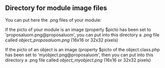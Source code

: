 
Directory for module image files
--------------------------------

You can put here the .png files of your module:


If the picto of your module is an image (property $picto has been set to 'proposaluom.png@proposaluom', you can put into this
directory a .png file called *object_proposaluom.png* (16x16 or 32x32 pixels)


If the picto of an object is an image (property $picto of the object.class.php has been set to 'myobject.png@proposaluom', then you can put into this
directory a .png file called *object_myobject.png* (16x16 or 32x32 pixels)

